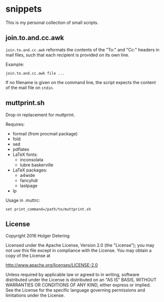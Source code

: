 # snippets

This is my personal collection of small scripts.

## join.to.and.cc.awk

`join.to.and.cc.awk` reformats the contents of the "To:" and "Cc:" headers in
mail files, such that each recipient is provided on its own line.

Example:

```
join.to.and.cc.awk file ...
```

If no filename is given on the command line, the script expects the content of
the mail file on `stdin`.

## muttprint.sh

Drop-in replacement for muttprint.

Requires:

+ formail (from procmail package)
+ fold
+ sed
+ pdflatex
+ LaTeX fonts:
  * inconsolata
  * lubre baskerville
+ LaTeX packages:
  * a4wide
  * fancyhdr
  * lastpage
+ lp

Usage in .muttrc:

```
set print_command=/path/to/muttprint.sh
```

## License

Copyright 2016 Holger Detering

Licensed under the Apache License, Version 2.0 (the "License");
you may not use this file except in compliance with the License.
You may obtain a copy of the License at

   http://www.apache.org/licenses/LICENSE-2.0

Unless required by applicable law or agreed to in writing, software
distributed under the License is distributed on an "AS IS" BASIS,
WITHOUT WARRANTIES OR CONDITIONS OF ANY KIND, either express or implied.
See the License for the specific language governing permissions and
limitations under the License.
